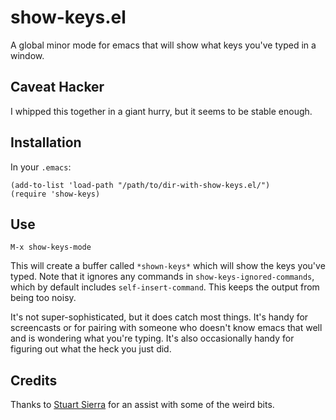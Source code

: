 # show-keys.el

A global minor mode for emacs that will show what keys you've typed in a window.

## Caveat Hacker

I whipped this together in a giant hurry, but it seems to be stable enough.

## Installation

In your `.emacs`:

```elisp
(add-to-list 'load-path "/path/to/dir-with-show-keys.el/")
(require 'show-keys)
```

## Use

```elisp
M-x show-keys-mode
```

This will create a buffer called `*shown-keys*` which will show the
keys you've typed. Note that it ignores any commands in
`show-keys-ignored-commands`, which by default includes
`self-insert-command`. This keeps the output from being too noisy.

It's not super-sophisticated, but it does catch most things. It's
handy for screencasts or for pairing with someone who doesn't know
emacs that well and is wondering what you're typing. It's also
occasionally handy for figuring out what the heck you just did.

## Credits

Thanks to [Stuart Sierra](http://twitter.com/stuartsierra) for an
assist with some of the weird bits.
